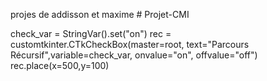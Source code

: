 projes de addisson et maxime # Projet-CMI

check_var = StringVar().set("on")
rec = customtkinter.CTkCheckBox(master=root, text="Parcours Récursif",variable=check_var, onvalue="on", offvalue="off")
rec.place(x=500,y=100)
